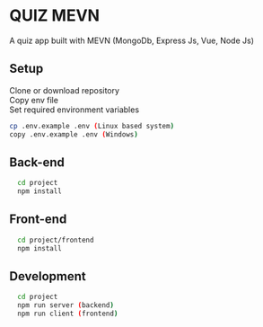 # QUIZ MEVN

A quiz app built with MEVN (MongoDb, Express Js, Vue, Node Js)




## Setup

Clone or download repository\
Copy env file\
Set required environment variables
```bash
cp .env.example .env (Linux based system)
copy .env.example .env (Windows)
```
## Back-end
```bash
  cd project
  npm install
```

## Front-end
```bash
  cd project/frontend
  npm install
```
## Development
```bash
  cd project
  npm run server (backend)
  npm run client (frontend)
```